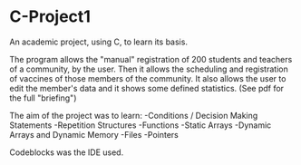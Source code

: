# C-Project1
An academic project, using C, to learn its basis. 

The program allows the "manual" registration of 200 students and teachers of a community, by the user. Then it allows the scheduling and registration of vaccines of those members of the community. It also allows the user to edit the member's data and it shows some defined statistics. (See pdf for the full "briefing")

The aim of the project was to learn:
-Conditions / Decision Making Statements
-Repetition Structures
-Functions
-Static Arrays
-Dynamic Arrays and Dynamic Memory
-Files
-Pointers

Codeblocks was the IDE used.
